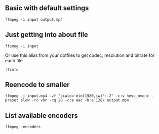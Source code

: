 ## Basic with default settings

    ffmpeg -i input output.mp4

## Just getting into about file

    ffpmeg -i input

Or use this alias from your dotfiles to get codec, resolution and bitrate for each file

    ffinfo

## Reencode to smaller

    ffmpeg -i input.mp4 -vf "scale='min(1920,iw)':-2" -c:v hevc_nvenc -preset slow -rc vbr -cq 28 -c:a aac -b:a 128k output.mp4

## List available encoders

    ffmpeg -encoders
